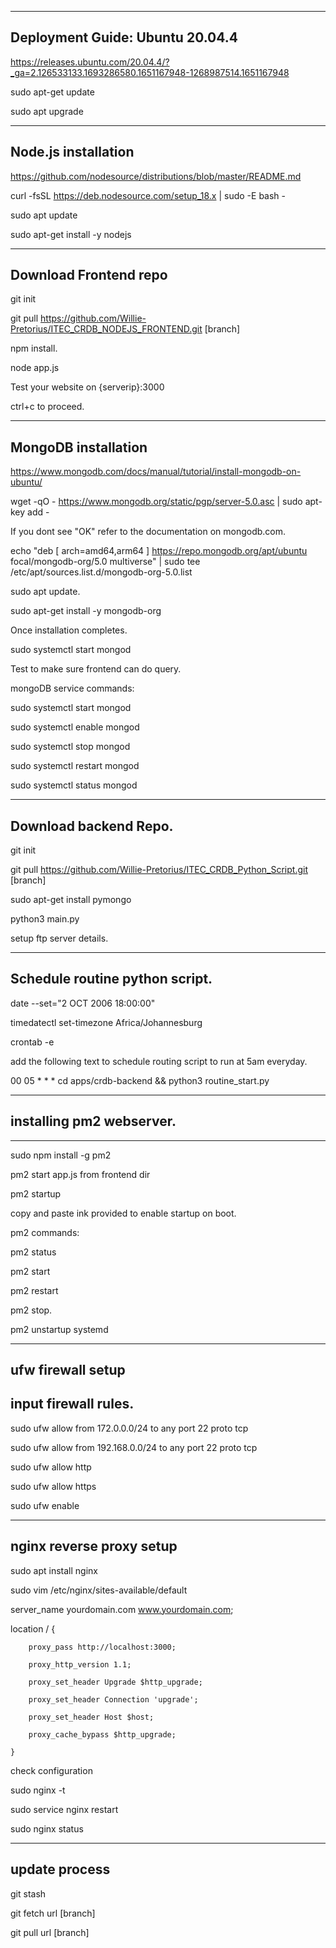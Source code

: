 ----------------------------------------------------
Deployment Guide: Ubuntu 20.04.4
----------------------------------------------------

https://releases.ubuntu.com/20.04.4/?_ga=2.126533133.1693286580.1651167948-1268987514.1651167948

sudo apt-get update

sudo apt upgrade


-----------------------------------------
Node.js installation
-----------------------------------------

https://github.com/nodesource/distributions/blob/master/README.md

curl -fsSL https://deb.nodesource.com/setup_18.x | sudo -E bash -

sudo apt update

sudo apt-get install -y nodejs

------------------------------------------
Download Frontend repo
------------------------------------------
git init

git pull https://github.com/Willie-Pretorius/ITEC_CRDB_NODEJS_FRONTEND.git [branch]

npm install.

node app.js

Test your website on {serverip}:3000

ctrl+c  to proceed.


-------------------------------------------------
MongoDB installation
-------------------------------------------------

https://www.mongodb.com/docs/manual/tutorial/install-mongodb-on-ubuntu/

wget -qO - https://www.mongodb.org/static/pgp/server-5.0.asc | sudo apt-key add -

If you dont see "OK" refer to the documentation on mongodb.com.

echo "deb [ arch=amd64,arm64 ] https://repo.mongodb.org/apt/ubuntu focal/mongodb-org/5.0 multiverse" | sudo tee /etc/apt/sources.list.d/mongodb-org-5.0.list

sudo apt update.

sudo apt-get install -y mongodb-org

Once installation completes.

sudo systemctl start mongod

Test to make sure frontend can do query.



mongoDB service commands:

sudo systemctl start mongod

sudo systemctl enable mongod

sudo systemctl stop mongod

sudo systemctl restart mongod

sudo systemctl status mongod


-------------------------------------------
Download backend Repo.
-------------------------------------------
git init

git pull https://github.com/Willie-Pretorius/ITEC_CRDB_Python_Script.git [branch]

sudo apt-get install pymongo


python3 main.py

setup ftp server details.


-----------------------------------------------------------------
Schedule routine python script.
-----------------------------------------------------------------

date --set="2 OCT 2006 18:00:00"

timedatectl set-timezone Africa/Johannesburg

crontab -e

add the following text to schedule routing script to run at 5am everyday.

00 05 * * * cd apps/crdb-backend && python3 routine_start.py


------------------------------------------------
## installing pm2 webserver.
------------------------------------------------
sudo npm install -g pm2 

pm2 start app.js from frontend dir

pm2 startup

copy and paste ink provided to enable startup on boot.

pm2 commands:

pm2 status

pm2 start

pm2 restart

pm2 stop.

pm2 unstartup systemd



-----------------------------------------------------
ufw firewall setup
-----------------------------------------------------

## input firewall rules.

sudo ufw allow from 172.0.0.0/24 to any port 22 proto tcp

sudo ufw allow from 192.168.0.0/24 to any port 22 proto tcp

sudo ufw allow http

sudo ufw allow https

sudo ufw enable


---------------------------------------------------
nginx reverse proxy setup
---------------------------------------------------

sudo apt install nginx

sudo vim /etc/nginx/sites-available/default

server_name yourdomain.com www.yourdomain.com;

location / {

        proxy_pass http://localhost:3000;
        
        proxy_http_version 1.1;
        
        proxy_set_header Upgrade $http_upgrade;
        
        proxy_set_header Connection 'upgrade';
        
        proxy_set_header Host $host;
        
        proxy_cache_bypass $http_upgrade;
        
    }
   
check configuration

sudo nginx -t

sudo service nginx restart

sudo nginx status


-----------------------------------------
update process
------------------------------------------

git stash

git fetch url [branch]

git pull url [branch] 


